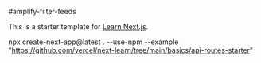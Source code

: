 #amplify-filter-feeds

This is a starter template for [Learn Next.js](https://nextjs.org/learn).

npx create-next-app@latest . --use-npm --example "https://github.com/vercel/next-learn/tree/main/basics/api-routes-starter"